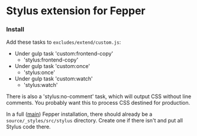 # Stylus extension for Fepper

### Install

Add these tasks to `excludes/extend/custom.js`:

* Under gulp task 'custom:frontend-copy'
  * 'stylus:frontend-copy'
* Under gulp task 'custom:once'
  * 'stylus:once'
* Under gulp task 'custom:watch'
  * 'stylus:watch'

There is also a 'stylus:no-comment' task, which will output CSS without line 
comments. You probably want this to process CSS destined for production.

In a full ([main](https://github.com/electric-eloquence/fepper)) Fepper 
installation, there should already be a `source/_styles/src/stylus` directory. 
Create one if there isn't and put all Stylus code there.
